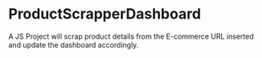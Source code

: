 # ProductScrapperDashboard
A JS Project will scrap product details from the E-commerce URL inserted and update the dashboard accordingly.

